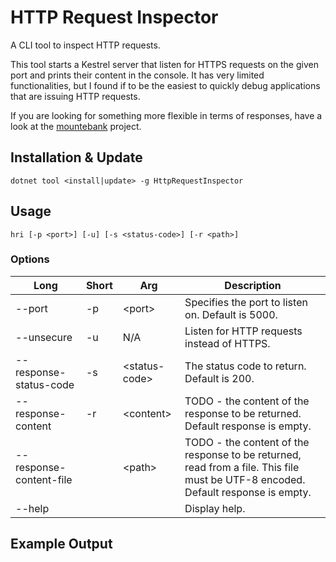 # HTTP Request Inspector

A CLI tool to inspect HTTP requests.

This tool starts a Kestrel server that listen for HTTPS requests on the given port and prints their content in the console.
It has very limited functionalities, but I found if to be the easiest to quickly debug applications that are issuing HTTP requests.

If you are looking for something more flexible in terms of responses, have a look at the [mountebank](http://www.mbtest.org/) project.

## Installation & Update

```dotnet tool <install|update> -g HttpRequestInspector```

## Usage

```hri [-p <port>] [-u] [-s <status-code>] [-r <path>]```

### Options

Long | Short | Arg | Description
--- | --- | --- | ---
--port | -p | &lt;port&gt; | Specifies the port to listen on. Default is 5000.
--unsecure | -u | N/A | Listen for HTTP requests instead of HTTPS.
--response-status-code | -s | &lt;status-code&gt; | The status code to return. Default is 200.
--response-content | -r | &lt;content&gt; | TODO - the content of the response to be returned. Default response is empty.
--response-content-file | | &lt;path&gt; | TODO - the content of the response to be returned, read from a file. This file must be UTF-8 encoded. Default response is empty.
--help | | | Display help.

## Example Output